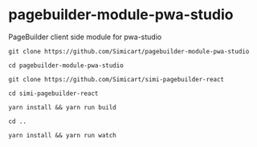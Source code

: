 # pagebuilder-module-pwa-studio
PageBuilder client side module for pwa-studio

```
git clone https://github.com/Simicart/pagebuilder-module-pwa-studio

cd pagebuilder-module-pwa-studio

git clone https://github.com/Simicart/simi-pagebuilder-react

cd simi-pagebuilder-react

yarn install && yarn run build

cd ..

yarn install && yarn run watch
```

